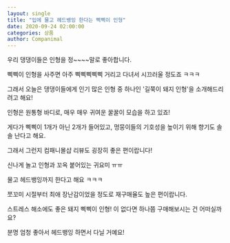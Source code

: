 ```yaml
---
layout: single
title: "입에 물고 헤드뱅잉 한다는 삑삑이 인형"
date: 2020-09-24 02:00:00
categories: 상품
author: Companimal
---
```


우리 댕댕이들은 인형을 정~~~~말로 좋아합니다.

삑삑이 인형을 사주면 아주 삑삑삑삑삑 거리고 다녀서 시끄러울 정도죠 ㅋㅋㅋ

그래서 오늘은 댕댕이들에게 인기 많은 인형 중 하나인 '길쭉이 돼지 인형'을 소개해드리려고 해요!

인형은 원통형 바디로, 매우 매우 귀여운 꿀꿀이 모습을 하고 있죠!

게다가 삑삑이 1개가 아닌 2개가 들어있고, 멍뭉이들의 기호성을 높이기 위해 향기도 솔솔 난다고 해요.

그래서 그런지 컴패니몰샵 리뷰도 굉장히 좋은 편이랍니다!

신나게 놀고 인형과 꼬옥 붙어있는 귀요미 ㅠㅠ

물고 헤드뱅잉까지 한다고 해요 ㅋㅋㅋ

쪼꼬미 시절부터 최애 장난감이었을 정도로 재구매율도 높은 편이랍니다.

스트레스 해소에도 좋은 돼지 삑삑이 인형! 이 없다면 하나쯤 구매해보시는 건 어떠실까요?

분명 엄청 좋아서 헤드뱅잉 하면서 다닐 거예요!
